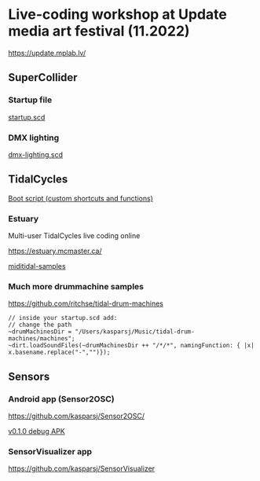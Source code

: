 # Live-coding workshop at Update media art festival (11.2022)

https://update.mplab.lv/

## SuperCollider

### Startup file

[startup.scd](startup.scd)

### DMX lighting

[dmx-lighting.scd](dmx-lighting.scd)

## TidalCycles

[Boot script (custom shortcuts and functions)](BootTidal)

### Estuary

Multi-user TidalCycles live coding online

https://estuary.mcmaster.ca/

[miditidal-samples](miditidal-samples)

### Much more drummachine samples

https://github.com/ritchse/tidal-drum-machines

```supercollider 
// inside your startup.scd add:
// change the path
~drumMachinesDir = "/Users/kasparsj/Music/tidal-drum-machines/machines";
~dirt.loadSoundFiles(~drumMachinesDir ++ "/*/*", namingFunction: { |x| x.basename.replace("-","")});
```

## Sensors

### Android app (Sensor2OSC)

https://github.com/kasparsj/Sensor2OSC/

[v0.1.0 debug APK](app-debug.apk)

### SensorVisualizer app

https://github.com/kasparsj/SensorVisualizer

